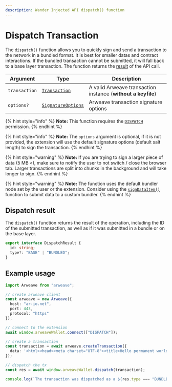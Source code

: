 ```yaml
---
description: Wander Injected API dispatch() function
---
```


# Dispatch Transaction

The `dispatch()` function allows you to quickly sign and send a transaction to the network in a bundled format. It is best for smaller datas and contract interactions. If the bundled transaction cannot be submitted, it will fall back to a base layer transaction. The function returns the [result](dispatch.md#dispatch-result) of the API call.

| Argument      | Type                                                                                                                     | Description                                                  |
| ------------- | ------------------------------------------------------------------------------------------------------------------------ | ------------------------------------------------------------ |
| `transaction` | [`Transaction`](https://github.com/arweaveTeam/arweave-js#transactions)                                                  | A valid Arweave transaction instance (**without a keyfile**) |
| `options?`    | [`SignatureOptions`](https://github.com/ArweaveTeam/arweave-js/blob/master/src/common/lib/crypto/crypto-interface.ts#L3) | Arweave transaction signature options                        |

{% hint style="info" %}
**Note:** This function requires the [`DISPATCH`](connect.md#permissions) permission.
{% endhint %}

{% hint style="info" %}
**Note:** The `options` argument is optional, if it is not provided, the extension will use the default signature options (default salt length) to sign the transaction.
{% endhint %}

{% hint style="warning" %}
**Note:** If you are trying to sign a larger piece of data (5 MB <), make sure to notify the user to not switch / close the browser tab. Larger transactions are split into chunks in the background and will take longer to sign.
{% endhint %}

{% hint style="warning" %}
**Note:** The function uses the default bundler node set by the user or the extension. Consider using the [`signDataItem()`](sign-dataitem.md) function to submit data to a custom bundler.&#x20;
{% endhint %}

## Dispatch result

The `dispatch()` function returns the result of the operation, including the ID of the submitted transaction, as well as if it was submitted in a bundle or on the base layer.

```ts
export interface DispatchResult {
  id: string;
  type?: "BASE" | "BUNDLED";
}
```

## Example usage

```ts
import Arweave from "arweave";

// create arweave client
const arweave = new Arweave({
  host: "ar-io.net",
  port: 443,
  protocol: "https"
});

// connect to the extension
await window.arweaveWallet.connect(["DISPATCH"]);

// create a transaction
const transaction = await arweave.createTransaction({
  data: '<html><head><meta charset="UTF-8"><title>Hello permanent world! This was signed via Wander!!!</title></head><body></body></html>'
});

// dispatch the tx
const res = await window.arweaveWallet.dispatch(transaction);

console.log(`The transaction was dispatched as a ${res.type === "BUNDLED" ? "bundled" : "base layer"} Arweave transaction.`)
```
